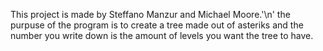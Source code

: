 This project is made by Steffano Manzur and Michael Moore.'\n'
the purpuse of the program is to create a tree made out of asteriks and the number you write down is the amount of levels you want the tree to have.
